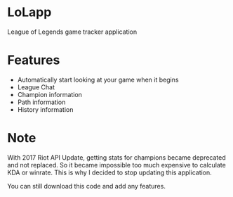 # LoLapp
League of Legends game tracker application

# Features
- Automatically start looking at your game when it begins
- League Chat
- Champion information
- Path information
- History information

# Note
With 2017 Riot API Update, getting stats for champions became
deprecated and not replaced.
So it became impossible too much expensive to calculate KDA
or winrate.
This is why I decided to stop updating this application.

You can still download this code and add any features.
